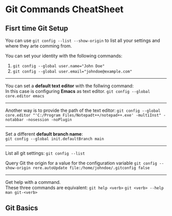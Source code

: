 # **Git Commands CheatSheet**

## Fisrt time Git Setup
You can use `git config --list --show-origin` to list all your settings and where they arte comming from.

You can set your identity with the following commands:

1. `git config --global user.name="John Doe"`
2. `git config --global user.email="johndoe@example.com"`
<hr>

You can set a **default text editor** with the follwing command:
<br>
In this case is configuring **Emacs** as text editor. `git config --global core.editor emacs`
<hr>

Another way is to provide the path of the text editor:
`git config --global core.editor "'C:/Program Files/Notepadt++/notepad++.exe' -multiInst" -notabbar -nosession -noPlugin`
<hr>

Set a different **default branch name**:
<br>
`git config --global init.defaultBranch main`
<hr>

List all git settings: `git config --list`

Query Git the origin for a value for the configuration variable
`git config --show-origin rere.autoUpdate file:/home/johndoe/.gitconfig false`
<hr>

Get help with a command.
<br>
These three commands are equivalent:
`git help <verb>`
`git <verb> --help`
`man git-<verb>`

## Git Basics
